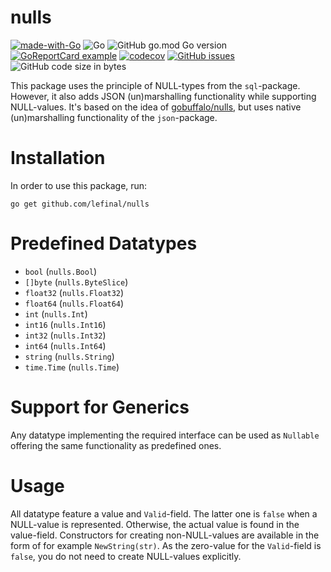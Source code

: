 # nulls

[![made-with-Go](https://img.shields.io/badge/Made%20with-Go-1f425f.svg)](http://golang.org)
![Go](https://github.com/LeFinal/nulls/workflows/Go/badge.svg?branch=main)
![GitHub go.mod Go version](https://img.shields.io/github/go-mod/go-version/lefinal/nulls)
[![GoReportCard example](https://goreportcard.com/badge/github.com/lefinal/nulls)](https://goreportcard.com/report/github.com/lefinal/nulls)
[![codecov](https://codecov.io/gh/lefinal/nulls/branch/main/graph/badge.svg?token=ema8Z2HEk5)](https://codecov.io/gh/lefinal/nulls)
[![GitHub issues](https://img.shields.io/github/issues/lefinal/nulls)](https://github.com/lefinal/nulls/issues)
![GitHub code size in bytes](https://img.shields.io/github/languages/code-size/lefinal/nulls)

This package uses the principle of NULL-types from the `sql`-package. However, it also adds JSON (un)marshalling
functionality while supporting NULL-values.
It's based on the idea of [gobuffalo/nulls](https://github.com/gobuffalo/nulls), but uses native (un)marshalling
functionality of the `json`-package.

# Installation

In order to use this package, run:

```shell
go get github.com/lefinal/nulls
```

# Predefined Datatypes

- `bool` (`nulls.Bool`)
- `[]byte` (`nulls.ByteSlice`)
- `float32` (`nulls.Float32`)
- `float64` (`nulls.Float64`)
- `int` (`nulls.Int`)
- `int16` (`nulls.Int16`)
- `int32` (`nulls.Int32`)
- `int64` (`nulls.Int64`)
- `string` (`nulls.String`)
- `time.Time` (`nulls.Time`)

# Support for Generics

Any datatype implementing the required interface can be used as `Nullable` offering the same functionality as predefined
ones.

# Usage

All datatype feature a value and `Valid`-field. The latter one is `false` when a NULL-value is represented. Otherwise,
the actual value is found in the value-field. Constructors for creating non-NULL-values are available in the form of for
example `NewString(str)`. As the zero-value for the `Valid`-field is `false`, you do not need to create NULL-values
explicitly.